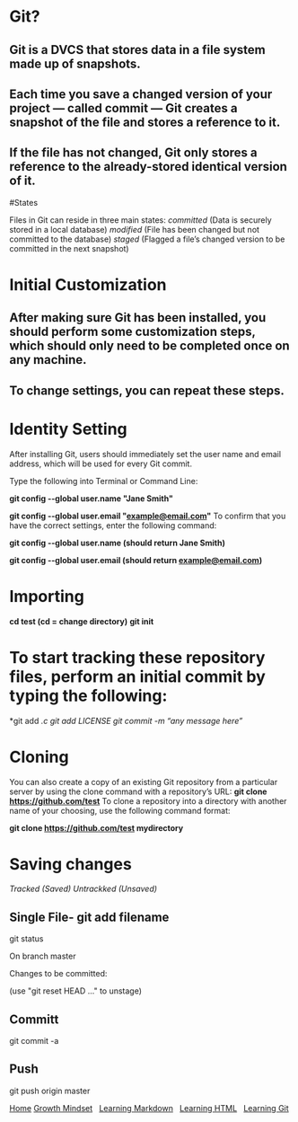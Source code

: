 # Git?
## Git is a DVCS that stores data in a file system made up of snapshots. 
## Each time you save a changed version of your project — called commit — Git creates a snapshot of the file and stores a reference to it. 
## If the file has not changed, Git only stores a reference to the already-stored identical version of it.

#States

Files in Git can reside in three main states: 
*committed* (Data is securely stored in a local database)
 *modified* (File has been changed but not committed to the database)
 *staged* (Flagged a file’s changed version to be committed in the next snapshot)
 
 
 # Initial Customization
## After making sure Git has been installed, you should perform some customization steps, which should only need to be completed once on any machine. 
## To change settings, you can repeat these steps.

# Identity Setting

After installing Git, users should immediately set the user name and email address, which will be used for every Git commit.

Type the following into Terminal or Command Line:

**git config --global user.name "Jane Smith"**

**git config --global user.email "example@email.com"**
To confirm that you have the correct settings, enter the following command:

**git config --global user.name (should return Jane Smith)**

**git config --global user.email (should return example@email.com)**

# Importing
 **cd test (cd = change directory)**
 **git init**
 
 # To start tracking these repository files, perform an initial commit by typing the following:
*git add *.c
 git add LICENSE
 git commit -m “any message here”*
 
 # Cloning
You can also create a copy of an existing Git repository from a particular server by using the clone command with a repository’s URL:
**git clone https://github.com/test**
To clone a repository into a directory with another name of your choosing, use the following command format:

**git clone https://github.com/test mydirectory**

# Saving changes
*Tracked (Saved) Untrackked (Unsaved)*

## Single File- git add filename

git status

On branch master

Changes to be committed:

  (use "git reset HEAD ..." to unstage)
  
  ## Committ
  git commit -a
  
  ## Push
  git push origin master
  
  
   [Home](https://github.com/albemedina/reading-notes)
 [Growth Mindset](https://github.com/albemedina/reading-notes/blob/main/README.md) &nbsp;
[Learning Markdown](https://github.com/albemedina/reading-notes/blob/main/learning-markdown.md) &nbsp;
[Learning HTML](https://github.com/albemedina/reading-notes/blob/main/HtmlNotes.md) &nbsp;
[Learning Git](https://github.com/albemedina/reading-notes/blob/main/GitandGitHubNotes.md) &nbsp;
 
